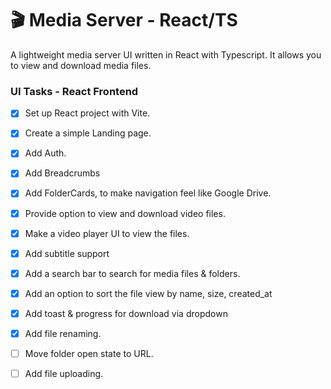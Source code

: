 # 🎬 Media Server - React/TS

A lightweight media server UI written in React with Typescript.
It allows you to view and download media files.

### UI Tasks - React Frontend

- [x] Set up React project with Vite.
- [x] Create a simple Landing page.
- [x] Add Auth.
- [x] Add Breadcrumbs
- [x] Add FolderCards, to make navigation feel like Google Drive.
- [x] Provide option to view and download video files.
- [x] Make a video player UI to view the files.
- [x] Add subtitle support
- [x] Add a search bar to search for media files & folders.
- [x] Add an option to sort the file view by name, size, created_at

- [x] Add toast & progress for download via dropdown
- [x] Add file renaming.

- [ ] Move folder open state to URL.
- [ ] Add file uploading.
